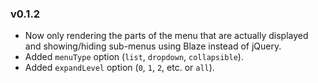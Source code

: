 ### v0.1.2

- Now only rendering the parts of the menu that are actually displayed and showing/hiding sub-menus using Blaze instead of jQuery. 
- Added `menuType` option (`list`, `dropdown`, `collapsible`).
- Added `expandLevel` option (`0`, `1`, `2`, etc. or `all`).